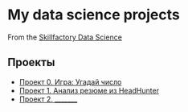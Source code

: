 # My data science projects
From the [Skillfactory Data Science](https://skillfactory.ru/data-scientist)

## Проекты

* [Проект 0. Игра: Угадай число](https://github.com/Aduardrud/my_data/tree/main/project_0)
* [Проект 1. Анализ резюме из HeadHunter](____)
* [Проект 2. _______](____)
